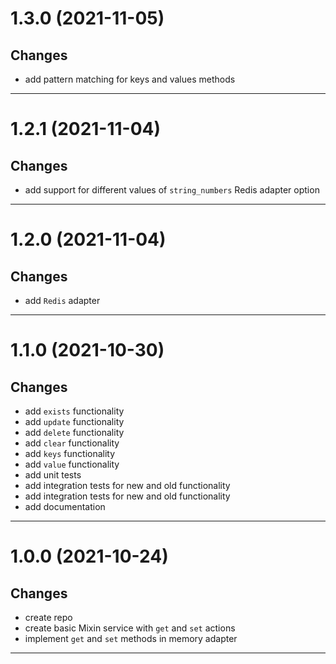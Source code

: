 <a name="1.3.0"></a>

# 1.3.0 (2021-11-05)

## Changes

- add pattern matching for keys and values methods

---

<a name="1.2.1"></a>

# 1.2.1 (2021-11-04)

## Changes

- add support for different values of `string_numbers` Redis adapter option

---

<a name="1.2.0"></a>

# 1.2.0 (2021-11-04)

## Changes

- add `Redis` adapter

---

<a name="1.1.0"></a>

# 1.1.0 (2021-10-30)

## Changes

- add `exists` functionality
- add `update` functionality
- add `delete` functionality
- add `clear` functionality
- add `keys` functionality
- add `value` functionality
- add unit tests
- add integration tests for new and old functionality
- add integration tests for new and old functionality
- add documentation

---

<a name="1.0.0"></a>

# 1.0.0 (2021-10-24)

## Changes

- create repo
- create basic Mixin service with `get` and `set` actions
- implement `get` and `set` methods in memory adapter

---
